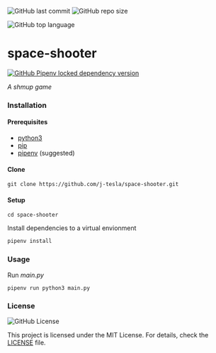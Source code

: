 ![GitHub last commit](https://img.shields.io/github/last-commit/j-tesla/space-shooter)
![GitHub repo size](https://img.shields.io/github/repo-size/j-tesla/space-shooter)

![GitHub top language](https://img.shields.io/github/languages/top/j-tesla/space-shooter?color=yellow-green)

# space-shooter

[![GitHub Pipenv locked dependency version](https://img.shields.io/github/pipenv/locked/dependency-version/j-tesla/space-shooter/pygame?color=yellow)
](https://github.com/pygame/pygame)

*A *shmup* game*

### Installation

#### Prerequisites

+ [python3](https://www.python.org/downloads/) 
+ [pip](https://pip.pypa.io/en/stable/installing/)
+ [pipenv](https://pipenv-fork.readthedocs.io/en/latest/install.html#installing-pipenv) (suggested)

#### Clone

```shell script
git clone https://github.com/j-tesla/space-shooter.git
```

#### Setup

```shell script
cd space-shooter
```
Install dependencies to a virtual envionment
```sh
pipenv install
```

### Usage

Run *main.py*
```shell script
pipenv run python3 main.py
```

### License

![GitHub License](https://img.shields.io/github/license/j-tesla/space-shooter)

This project is licensed under the MIT License. For details, check the [LICENSE](LICENSE) file.
